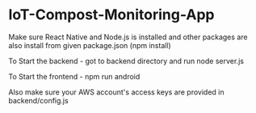# IoT-Compost-Monitoring-App
Make sure React Native and Node.js is installed and other packages are also install from given package.json (npm install)

To Start the backend - got to backend directory and run node server.js

To Start the frontend - npm run android

Also make sure your AWS account's access keys are provided in backend/config.js
